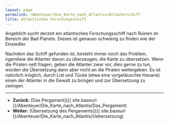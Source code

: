 ```yaml
---
layout: page
permalink: /Abenteuer/Die_Karte_nach_Atlantis/Atlanterschiff
title: Atlantisches Forschungsschiff
---
```




Angeblich sucht derzeit ein atlantisches Forschungsschiff nach Ruinen im Bereich der Bad Planets. Dieses ist genauso schwierig zu finden wie der Einsiedler.

Nachdem das Schiff gefunden ist, besteht immer noch das Problem, irgendwie die Atlanter davon zu überzeugen, die Karte zu übersetzen. Wenn die Piraten nett fragen, geben die Atlanter zwar vor, dies gerne zu tun, würden die Übersetzung dann aber nicht an die Piraten weitergeben. Es ist natürlich möglich, durch List und Tücke (etwa eine vorgetäuschte Havarie) einen der Atlanter in die Gewalt zu bringen und zur Übersetzung zu zwingen.

***

- **Zurück:** [Das Pergament]({{ site.baseurl }}/Abenteuer/Die_Karte_nach_Atlantis/Das_Pergament)
- **Weiter:** [Übersetzung des Pergaments]({{ site.baseurl }}/Abenteuer/Die_Karte_nach_Atlantis/Uebersetzung)
